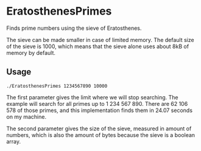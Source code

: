 # EratosthenesPrimes
Finds prime numbers using the sieve of Eratosthenes.

The sieve can be made smaller in case of limited memory. The default size of the sieve is 1000, which means that the sieve alone uses about 8kB of memory by default.

## Usage
```
./EratosthenesPrimes 1234567890 10000
```

The first parameter gives the limit where we will stop searching. The example will search for all primes up to 1 234 567 890. There are 62 106 578 of those primes, and this implementation finds them in 24.07 seconds on my machine.

The second parameter gives the size of the sieve, measured in amount of numbers, which is also the amount of bytes because the sieve is a boolean array.
